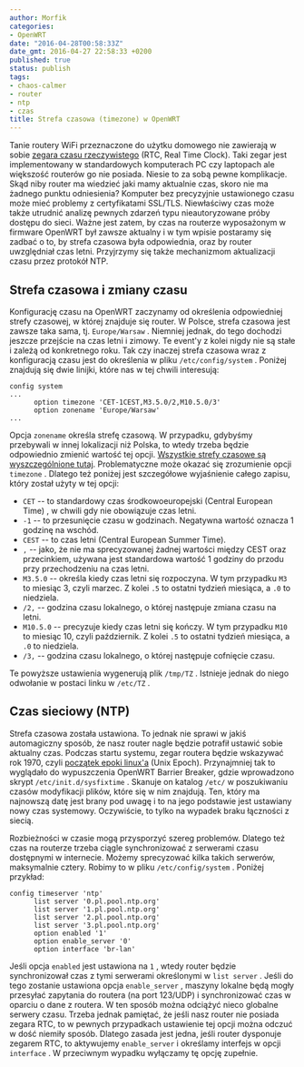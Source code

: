 ```yaml
---
author: Morfik
categories:
- OpenWRT
date: "2016-04-28T00:58:33Z"
date_gmt: 2016-04-27 22:58:33 +0200
published: true
status: publish
tags:
- chaos-calmer
- router
- ntp
- czas
title: Strefa czasowa (timezone) w OpenWRT
---
```


Tanie routery WiFi przeznaczone do użytku domowego nie zawierają w sobie [zegara czasu
rzeczywistego][1] (RTC, Real Time Clock). Taki zegar jest implementowany w standardowych
komputerach PC czy laptopach ale większość routerów go nie posiada. Niesie to za sobą pewne
komplikacje. Skąd niby router ma wiedzieć jaki mamy aktualnie czas, skoro nie ma żadnego punktu
odniesienia? Komputer bez precyzyjnie ustawionego czasu może mieć problemy z certyfikatami SSL/TLS.
Niewłaściwy czas może także utrudnić analizę pewnych zdarzeń typu nieautoryzowane próby dostępu do
sieci. Ważne jest zatem, by czas na routerze wyposażonym w firmware OpenWRT był zawsze aktualny i w
tym wpisie postaramy się zadbać o to, by strefa czasowa była odpowiednia, oraz by router uwzględniał
czas letni. Przyjrzymy się także mechanizmom aktualizacji czasu przez protokół NTP.

<!--more-->
## Strefa czasowa i zmiany czasu

Konfigurację czasu na OpenWRT zaczynamy od określenia odpowiedniej strefy czasowej, w której
znajduje się router. W Polsce, strefa czasowa jest zawsze taka sama, tj. `Europe/Warsaw` . Niemniej
jednak, do tego dochodzi jeszcze przejście na czas letni i zimowy. Te event'y z kolei nigdy nie są
stałe i zależą od konkretnego roku. Tak czy inaczej strefa czasowa wraz z konfiguracją czasu jest do
określenia w pliku `/etc/config/system` . Poniżej znajdują się dwie linijki, które nas w tej chwili
interesują:

    config system
    ...
          option timezone 'CET-1CEST,M3.5.0/2,M10.5.0/3'
          option zonename 'Europe/Warsaw'
    ...

Opcja `zonename` określa strefę czasową. W przypadku, gdybyśmy przebywali w innej lokalizacji niż
Polska, to wtedy trzeba będzie odpowiednio zmienić wartość tej opcji. [Wszystkie strefy czasowe są
wyszczególnione tutaj][2]. Problematyczne może okazać się zrozumienie opcji `timezone` . Dlatego
też poniżej jest szczegółowe wyjaśnienie całego zapisu, który został użyty w tej opcji:

  - `CET` -- to standardowy czas środkowoeuropejski (Central European Time) , w chwili gdy nie
    obowiązuje czas letni.
  - `-1` -- to przesunięcie czasu w godzinach. Negatywna wartość oznacza 1 godzinę na wschód.
  - `CEST` -- to czas letni (Central European Summer Time).
  - `,` -- jako, że nie ma sprecyzowanej żadnej wartości między CEST oraz przecinkiem, używana jest
    standardowa wartość 1 godziny do przodu przy przechodzeniu na czas letni.
  - `M3.5.0` -- określa kiedy czas letni się rozpoczyna. W tym przypadku `M3` to miesiąc 3, czyli
    marzec. Z kolei `.5` to ostatni tydzień miesiąca, a `.0` to niedziela.
  - `/2,` -- godzina czasu lokalnego, o której następuje zmiana czasu na letni.
  - `M10.5.0` -- precyzuje kiedy czas letni się kończy. W tym przypadku `M10` to miesiąc 10, czyli
    październik. Z kolei `.5` to ostatni tydzień miesiąca, a `.0` to niedziela.
  - `/3,` -- godzina czasu lokalnego, o której następuje cofnięcie czasu.

Te powyższe ustawienia wygenerują plik `/tmp/TZ` . Istnieje jednak do niego odwołanie w postaci
linku w `/etc/TZ` .

## Czas sieciowy (NTP)

Strefa czasowa została ustawiona. To jednak nie sprawi w jakiś automagiczny sposób, że nasz router
nagle będzie potrafił ustawić sobie aktualny czas. Podczas startu systemu, zegar routera będzie
wskazywać rok 1970, czyli [początek epoki linux'a][3] (Unix Epoch). Przynajmniej tak to wyglądało
do wypuszczenia OpenWRT Barrier Breaker, gdzie wprowadzono skrypt `/etc/init.d/sysfixtime` . Skanuje
on katalog `/etc/` w poszukiwaniu czasów modyfikacji plików, które się w nim znajdują. Ten, który ma
najnowszą datę jest brany pod uwagę i to na jego podstawie jest ustawiany nowy czas systemowy.
Oczywiście, to tylko na wypadek braku łączności z siecią.

Rozbieżności w czasie mogą przysporzyć szereg problemów. Dlatego też czas na routerze trzeba ciągle
synchronizować z serwerami czasu dostępnymi w internecie. Możemy sprecyzować kilka takich serwerów,
maksymalnie cztery. Robimy to w pliku `/etc/config/system` . Poniżej przykład:

    config timeserver 'ntp'
          list server '0.pl.pool.ntp.org'
          list server '1.pl.pool.ntp.org'
          list server '2.pl.pool.ntp.org'
          list server '3.pl.pool.ntp.org'
          option enabled '1'
          option enable_server '0'
          option interface 'br-lan'

Jeśli opcja `enabled` jest ustawiona na `1` , wtedy router będzie synchronizował czas z tymi
serwerami określonymi w `list server` . Jeśli do tego zostanie ustawiona opcja `enable_server` ,
maszyny lokalne będą mogły przesyłać zapytania do routera (na port 123/UDP) i synchronizować czas w
oparciu o dane z routera. W ten sposób można odciążyć nieco globalne serwery czasu. Trzeba jednak
pamiętać, że jeśli nasz router nie posiada zegara RTC, to w pewnych przypadkach ustawienie tej opcji
można odczuć w dość niemiły sposób. Dlatego zasada jest jedna, jeśli router dysponuje zegarem RTC,
to aktywujemy `enable_server` i określamy interfejs w opcji `interface` . W przeciwnym wypadku
wyłączamy tę opcję zupełnie.


[1]: https://pl.wikipedia.org/wiki/Zegar_czasu_rzeczywistego
[2]: https://wiki.openwrt.org/doc/uci/system#time_zones
[3]: https://pl.wikipedia.org/wiki/Czas_uniksowy
